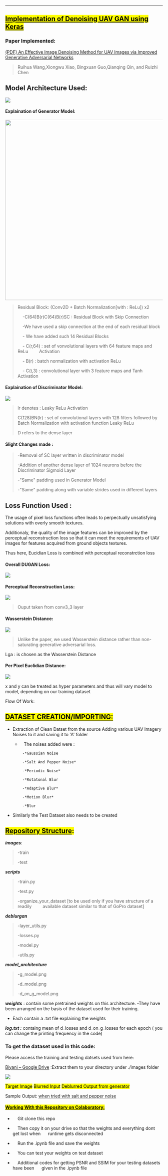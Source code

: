 ---

## <mark>**<u>Implementation of Denoising UAV GAN using Keras</u>**</mark>

### Paper Implemented:



[(PDF) An Effective Image Denoising Method for UAV Images via Improved Generative Adversarial Networks](https://www.researchgate.net/publication/325927524_An_Effective_Image_Denoising_Method_for_UAV_Images_via_Improved_Generative_Adversarial_Networks)

> Ruihua Wang,Xiongwu Xiao, Bingxuan Guo,Qianqing Qin, and Ruizhi Chen



## Model Architecture Used:



![](C:\Users\Ayush%20Agrawal\AppData\Roaming\marktext\images\2021-04-10-16-01-16-image.png)



#### Explaination of Generator Model:



<img src="file:///C:/Users/Ayush%20Agrawal/AppData/Roaming/marktext/images/2021-04-10-16-13-01-image.png" title="" alt="" width="576">

> Residual Block: (Conv2D + Batch Normalization[with : ReLu]) x2
> 
>     -C(64)B(r)C(64)B(r)SC : Residual Block with Skip Connection
> 
>     -We have used a skip connection at the end of each residual block
> 
>     - We have added such 14 Residual Blocks
> 
>     -  C(r,64) : set of vonvolutional layers with 64 feature maps and ReLu         Activation
> 
>     - B(r) : batch normalization with activation ReLu
> 
>     - C(t,3) : convolutional layer with 3 feature maps and Tanh Activation



#### Explaination of Discriminator Model:



![](C:\Users\Ayush%20Agrawal\AppData\Roaming\marktext\images\2021-04-10-16-17-50-image.png)

> lr denotes : Leaky ReLu Activation
> 
> C(128)BN(lr) : set of convolutional layers with 128 filters followed by Batch Normalization with activation function Leaky ReLu
> 
> D refers to the dense layer 

#### Slight Changes made :

> -Removal of SC layer written in discriminator model
> 
> -Addition of another dense layer of 1024 neurons before the Discriminator Sigmoid Layer
> 
> -"Same" padding used in Generator Model 
> 
> -"Same" padding along with variable strides used in different layers



## Loss Function Used :

The usage of pixel loss functions often leads to perpectually unsatisfying solutions with overly smooth textures.

Additionaly, the quality of the image features can be improved by the perceptual reconstruction loss so that it can meet the requirements of UAV images for features acquired from ground objects textures.

Thus here, Eucidian Loss is combined with perceptual reconstrction loss

#### Overall DUGAN Loss:



![](C:\Users\Ayush%20Agrawal\AppData\Roaming\marktext\images\2021-04-10-16-25-53-image.png)

#### Perceptual Reconstruction Loss:



![](C:\Users\Ayush%20Agrawal\AppData\Roaming\marktext\images\2021-04-10-16-27-16-image.png)

> Ouput taken from conv3_3 layer 

#### Wasserstein Distance:



![](C:\Users\Ayush%20Agrawal\AppData\Roaming\marktext\images\2021-04-10-16-37-31-image.png)

> Unlike the paper, we used Wasserstein distance rather than non-saturating generative adversarial loss.

Lga : is chosen as the Wasserstein Distance

#### Per Pixel Euclidian Distance:

![](C:\Users\Ayush%20Agrawal\AppData\Roaming\marktext\images\2021-04-10-16-26-56-image.png)

x and y can be treated as hyper parameters and thus will vary model to model, depending on our training dataset

 Flow Of Work:

## <u><mark>DATASET CREATION/IMPORTING:</mark></u>

- Extraction of Clean Datset from the source Adding various UAV Imagery Noises to it and saving it to 'A' folder 
  
  -    The noises added were :
    
    ```
     -*Gaussian Noise
    
     -*Salt And Pepper Noise*
    
     -*Periodic Noise*
    
     -*Rotatonal Blur
    
     -*Adaptive Blur*
    
     -*Motion Blur*
    
     -*Blur 
    ```

- Similarly the Test Dataset also needs to be created 

## **<mark><u>Repository Structure</u>:</mark>**

***images***: 

> -train 
> 
> -test 

***scripts***

> -train.py 
> 
> -test.py 
> 
> -organize_your_dataset [to be used only if you have structure of a readily         available dataset similar to that of GoPro dataset] 

***deblurgan***

> -layer_utils.py
> 
> -losses.py
> 
> -model.py
> 
> -utils.py

***model_architecture*** 

> -g_model.png 
> 
> -d_model.png 
> 
> -d_on_g_model.png 

***weights*** : contain some pretrained weights on this architecture. -They have been arranged on the basis of the dataset used for their training.

- Each contain a .txt file explaining the weights

***log.txt :*** containg mean of d_losses and d_on_g_losses for each epoch ( you can change the printing frequency in the code)

### To get the dataset used in this code:

Please access the training and testing datsets used from here:

[Biyani – Google Drive](https://drive.google.com/drive/folders/1R0-X3xl6S7HzZ3IIRJa1J6VVUT6QuPbq?usp=sharing) :Extract them to your directory under ./images folder

**![](https://lh3.googleusercontent.com/-epsOEpVqEUgkUiw29JLzlWjA95NFbljtvzqZxoN-mnZKsK8aZwMZVLgiaXVVWHkDAfi921p7-f56lv2PpyP_KGk_IxpeK48eEKGbz7d_GPKG5_RsMzU1i_SWP7EO_-DeAPuSozk)** 

<mark>Target Image</mark>                             <mark>Blurred Input</mark>                   <mark>Deblurred Output from generator</mark>

Sample Output: <u>when tried with salt and pepper noise</u>

#### **<mark><u>Working With this Repository on Colaboratory:</u></mark>**

-     Git clone this repo 

-     Then copy it on your drive so that the weights and everything dont get lost when      runtime gets disconnected 

-     Run the .ipynb file and save the weights 

-     You can test your weights on test dataset 

-     Additional codes for getting PSNR and SSIM for your testing datasets have been           given in the .ipynb file

